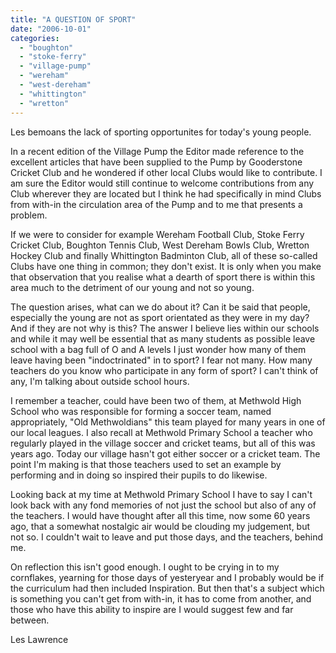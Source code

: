 ```yaml
---
title: "A QUESTION OF SPORT"
date: "2006-10-01"
categories: 
  - "boughton"
  - "stoke-ferry"
  - "village-pump"
  - "wereham"
  - "west-dereham"
  - "whittington"
  - "wretton"
---
```


Les bemoans the lack of sporting opportunites for today's young people.

In a recent edition of the Village Pump the Editor made reference to the excellent articles that have been supplied to the Pump by Gooderstone Cricket Club and he wondered if other local Clubs would like to contribute. I am sure the Editor would still continue to welcome contributions from any Club wherever they are located but I think he had specifically in mind Clubs from with-in the circulation area of the Pump and to me that presents a problem.

If we were to consider for example Wereham Football Club, Stoke Ferry Cricket Club, Boughton Tennis Club, West Dereham Bowls Club, Wretton Hockey Club and finally Whittington Badminton Club, all of these so-called Clubs have one thing in common; they don't exist. It is only when you make that observation that you realise what a dearth of sport there is within this area much to the detriment of our young and not so young.

The question arises, what can we do about it? Can it be said that people, especially the young are not as sport orientated as they were in my day? And if they are not why is this? The answer I believe lies within our schools and while it may well be essential that as many students as possible leave school with a bag full of O and A levels I just wonder how many of them leave having been "indoctrinated" in to sport? I fear not many. How many teachers do you know who participate in any form of sport? I can't think of any, I'm talking about outside school hours.

I remember a teacher, could have been two of them, at Methwold High School who was responsible for forming a soccer team, named appropriately, "Old Methwoldians" this team played for many years in one of our local leagues. I also recall at Methwold Primary School a teacher who regularly played in the village soccer and cricket teams, but all of this was years ago. Today our village hasn't got either soccer or a cricket team. The point I'm making is that those teachers used to set an example by performing and in doing so inspired their pupils to do likewise.

Looking back at my time at Methwold Primary School I have to say I can't look back with any fond memories of not just the school but also of any of the teachers. I would have thought after all this time, now some 60 years ago, that a somewhat nostalgic air would be clouding my judgement, but not so. I couldn't wait to leave and put those days, and the teachers, behind me.

On reflection this isn't good enough. I ought to be crying in to my cornflakes, yearning for those days of yesteryear and I probably would be if the curriculum had then included Inspiration. But then that's a subject which is something you can't get from with-in, it has to come from another, and those who have this ability to inspire are I would suggest few and far between.

Les Lawrence
